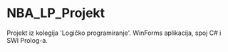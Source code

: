 # NBA_LP_Projekt
Projekt iz kolegija 'Logičko programiranje'. WinForms aplikacija, spoj C# i SWI Prolog-a.
